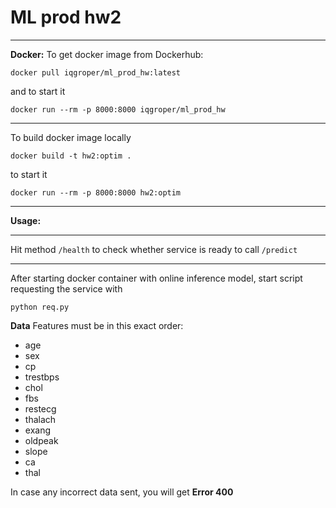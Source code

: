 # ML prod hw2
---
__Docker:__
To get docker image from Dockerhub:
```
docker pull iqgroper/ml_prod_hw:latest
```
and to start it
```
docker run --rm -p 8000:8000 iqgroper/ml_prod_hw
```
***
To build docker image locally 
```
docker build -t hw2:optim .
```
to start it 
```
docker run --rm -p 8000:8000 hw2:optim
```
***
__Usage:__
***
Hit method ```/health``` to check whether service is ready to call ```/predict```
***
After starting docker container with online inference model, start script requesting the service with
```
python req.py
```
__Data__
Features must be in this exact order:
* age
* sex
* cp
* trestbps
* chol
* fbs
* restecg
* thalach
* exang
* oldpeak
* slope
* ca
* thal

In case any incorrect data sent, you will get __Error 400__

